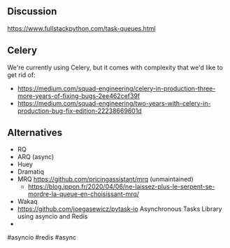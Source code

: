 ## Discussion
https://www.fullstackpython.com/task-queues.html

## Celery
We're currently using Celery, but it comes with complexity that we'd like to get rid of:

- https://medium.com/squad-engineering/celery-in-production-three-more-years-of-fixing-bugs-2ee462cef39f
- https://medium.com/squad-engineering/two-years-with-celery-in-production-bug-fix-edition-22238669601d

## Alternatives
- RQ
- ARQ (async)
- Huey
- Dramatiq
- MRQ <https://github.com/pricingassistant/mrq> (unmaintained)
	- https://blog.ippon.fr/2020/04/06/ne-laissez-plus-le-serpent-se-mordre-la-queue-en-choisissant-mrq/
- Wakaq
- https://github.com/joegasewicz/pytask-io Asynchronous Tasks Library using asyncio and Redis
-

<!-- Keywords -->
#asyncio #redis #async
<!-- /Keywords -->
